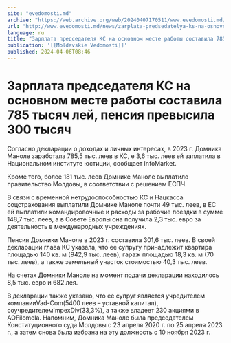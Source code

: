 ```yaml
---
site: "evedomosti.md"
archive: "https://web.archive.org/web/20240407170511/www.evedomosti.md/news/zarplata-predsedatelya-ks-na-osnovnom-meste-raboty-sostavila"
url: "http://www.evedomosti.md/news/zarplata-predsedatelya-ks-na-osnovnom-meste-raboty-sostavila"
language: ru
title: "Зарплата председателя КС на основном месте работы составила 785 тысяч лей, пенсия превысила 300 тысяч"
publication: '[[Moldavskie Vedomosti]]'
published: 2024-04-06T08:46
---
```


# Зарплата председателя КС на основном месте работы составила 785 тысяч лей, пенсия превысила 300 тысяч

Согласно декларации о доходах и личных интересах, в 2023 г. Домника Маноле заработала 785,5 тыс. леев в КС, е 3,6 тыс. леев ей заплатила в Национальном институте юстиции, сообщает InfoMarket.

Кроме того, более 181 тыс. леев Домнике Маноле выплатило правительство Молдовы, в соответствии с решением ЕСПЧ.

В связи с временной нетрудоспособностью КС и Нацкасса соцстрахования выплатили Домнике Маноле почти 49 тыс. леев, в ЕС ей выплатили командировочные и расходы за рабочие поездки в сумме 148,7 тыс. леев, а в Совете Европы она получила 2,3 тыс. евро за деятельность в международных учреждениях.

Пенсия Домники Маноле в 2023 г. составила 301,6 тыс. леев. В своей декларации глава КС указала, что ее супругу принадлежит квартира площадью 140 кв. м (942,9 тыс. леев), гараж площадью 18,3 кв. м (70 тыс. леев), а также земельный участок стоимостью 40,3 тыс. леев.

На счетах Домники Маноле на момент подачи декларации находилось 8,5 тыс. евро и 682 лея.

В декларации также указано, что ее супруг является учредителем компанииVad-Com(5400 леев – уставной капитал), соучредителемImpexDiv(33,3%), а также владеет 230 акциями в АОFilomela. Напомним, Домника Маноле была председателем Конституционного суда Молдовы с 23 апреля 2020 г. по 25 апреля 2023 г., а затем снова была избрана на эту должность с 10 ноября 2023 г.